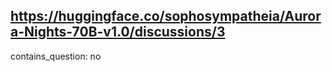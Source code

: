 ## https://huggingface.co/sophosympatheia/Aurora-Nights-70B-v1.0/discussions/3

contains_question: no